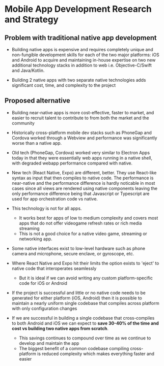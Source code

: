 # Mobile App Development Research and Strategy

## Problem with traditional native app development

* Building native apps is expensive and requires completely unique and non-fungible development skills for each of the two major platforms: iOS and Android to acquire and maintaining in-house expertise on two new additional technology stacks in addition to web i.e. Objective-C/Swift and Java/Kotlin.

* Building 2 native apps with two separate native technologies adds significant cost, time, and complexity to the project

## Proposed alternative

* Building near-native apps is more cost-effective, faster to market, and easier to recruit talent to contribute to from both the market and the community

* Historically cross-platform mobile dev stacks such as PhoneGap and Cordova worked through a Webview and performance was significantly worse than a native app. 

* Old tech (PhoneGap, Cordova) worked very similar to Electron Apps today in that they were essentially web apps running in a native shell, with degraded webapp performance compared with native.

* New tech (React Native, Expo) are different, better. They use React-like syntax as input that then compiles to native code. The performance is near-native and the performance difference is hardly noticable in most cases since all views are rendered using native components leaving the only performance difference being that Javascript or Typescript are used for app orchestration code vs native.

* This technology is not for all apps. 
  * It works best for apps of low to medium complexity and covers most apps that do not offer videogame refresh rates or rich media streaming
  * This is not a good choice for a native video game, streaming  or networking app. 

* Some native interfaces exist to low-level hardware such as phone camera and microphone, secure enclave, or gyroscope, etc.
* Where React Native and Expo hit their limits the option exists to 'eject' to native code that interoperates seamlessly
  * But it is ideal if we can avoid writing any custom platform-specific code for iOS or Android

* If the project is successful and little or no native code needs to be generated for either platform (iOS, Android) then it is possible to maintain a nearly uniform single codebase that compiles across platform with only configuration changes

* If we are successful in building a single codebase that cross-compiles to both Android and iOS we can expect to **save 30-40% of the time and cost vs building two native apps from scratch**. 
  * This savings continues to compound over time as we continue to develop and maintain the app
  * The biggest benefit of a common codebase compiling cross-platform is reduced complexity which makes everything faster and easier


